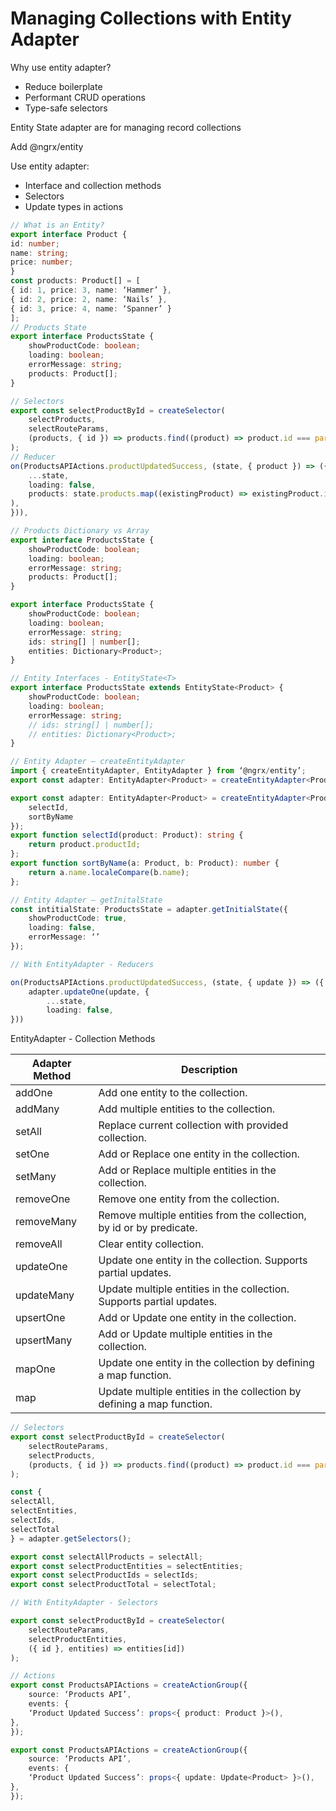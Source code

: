 # Managing Collections with Entity Adapter

Why use entity adapter?
- Reduce boilerplate 
- Performant CRUD operations 
- Type-safe selectors

Entity State adapter are for managing record collections

Add @ngrx/entity 

Use entity adapter:
- Interface and collection methods
- Selectors
- Update types in actions

```ts
// What is an Entity?
export interface Product {
id: number;
name: string;
price: number;
} 
const products: Product[] = [
{ id: 1, price: 3, name: ‘Hammer’ },
{ id: 2, price: 2, name: ‘Nails’ },
{ id: 3, price: 4, name: ‘Spanner’ }
];
// Products State
export interface ProductsState {
    showProductCode: boolean;
    loading: boolean;
    errorMessage: string;
    products: Product[];
}

// Selectors
export const selectProductById = createSelector(
    selectProducts,
    selectRouteParams,
    (products, { id }) => products.find((product) => product.id === parseInt(id))
);
// Reducer
on(ProductsAPIActions.productUpdatedSuccess, (state, { product }) => ({
    ...state,
    loading: false,
    products: state.products.map((existingProduct) => existingProduct.id === product.id ? product : existingProduct
),
})),

// Products Dictionary vs Array
export interface ProductsState {
    showProductCode: boolean;
    loading: boolean;
    errorMessage: string;
    products: Product[];
}

export interface ProductsState {
    showProductCode: boolean;
    loading: boolean;
    errorMessage: string;
    ids: string[] | number[];
    entities: Dictionary<Product>;
}

// Entity Interfaces - EntityState<T>
export interface ProductsState extends EntityState<Product> {
    showProductCode: boolean;
    loading: boolean;
    errorMessage: string;
    // ids: string[] | number[];
    // entities: Dictionary<Product>;
}

// Entity Adapter – createEntityAdapter
import { createEntityAdapter, EntityAdapter } from ‘@ngrx/entity’;
export const adapter: EntityAdapter<Product> = createEntityAdapter<Product>({});

export const adapter: EntityAdapter<Product> = createEntityAdapter<Product>({
    selectId,
    sortByName
});
export function selectId(product: Product): string {
    return product.productId;
};
export function sortByName(a: Product, b: Product): number {
    return a.name.localeCompare(b.name);
};

// Entity Adapter – getInitalState
const intitialState: ProductsState = adapter.getInitialState({
    showProductCode: true,
    loading: false,
    errorMessage: ‘’
});

// With EntityAdapter - Reducers

on(ProductsAPIActions.productUpdatedSuccess, (state, { update }) => ({
    adapter.updateOne(update, {
        ...state,
        loading: false,
}))
```

EntityAdapter - Collection Methods

| Adapter Method | Description |
|----------|----------|
| addOne | Add one entity to the collection.|
| addMany | Add multiple entities to the collection.|
| setAll | Replace current collection with provided collection.|
| setOne | Add or Replace one entity in the collection.|
| setMany | Add or Replace multiple entities in the collection.|
| removeOne | Remove one entity from the collection.|
| removeMany | Remove multiple entities from the collection, by id or by predicate.|
| removeAll | Clear entity collection.|
| updateOne | Update one entity in the collection. Supports partial updates.|
| updateMany | Update multiple entities in the collection. Supports partial updates.|
| upsertOne | Add or Update one entity in the collection.|
| upsertMany | Add or Update multiple entities in the collection.|
| mapOne | Update one entity in the collection by defining a map function.|
| map | Update multiple entities in the collection by defining a map function.|

```ts
// Selectors
export const selectProductById = createSelector(
    selectRouteParams,
    selectProducts,
    (products, { id }) => products.find((product) => product.id === parseInt(id))
);

const { 
selectAll,
selectEntities,
selectIds,
selectTotal
} = adapter.getSelectors();

export const selectAllProducts = selectAll;
export const selectProductEntities = selectEntities;
export const selectProductIds = selectIds;
export const selectProductTotal = selectTotal;

// With EntityAdapter - Selectors

export const selectProductById = createSelector(
    selectRouteParams,
    selectProductEntities,
    ({ id }, entities) => entities[id])
);

// Actions
export const ProductsAPIActions = createActionGroup({
    source: ‘Products API’,
    events: {
    ‘Product Updated Success’: props<{ product: Product }>(),
},
});

export const ProductsAPIActions = createActionGroup({
    source: ‘Products API’,
    events: {
    ‘Product Updated Success’: props<{ update: Update<Product> }>(),
},
});

```

